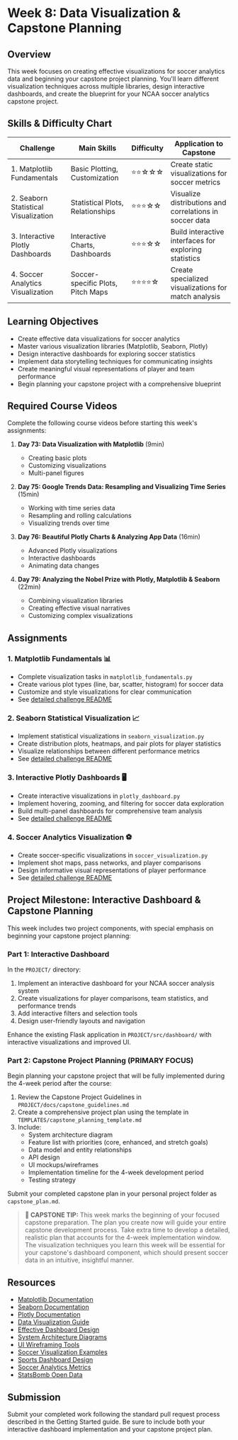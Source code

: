 # Week 8: Data Visualization & Capstone Planning

## Overview
This week focuses on creating effective visualizations for soccer analytics data and beginning your capstone project planning. You'll learn different visualization techniques across multiple libraries, design interactive dashboards, and create the blueprint for your NCAA soccer analytics capstone project.

## Skills & Difficulty Chart

| Challenge | Main Skills | Difficulty | Application to Capstone |
|-----------|-------------|------------|-------------------------|
| 1. Matplotlib Fundamentals | Basic Plotting, Customization | ⭐⭐☆☆☆ | Create static visualizations for soccer metrics |
| 2. Seaborn Statistical Visualization | Statistical Plots, Relationships | ⭐⭐⭐☆☆ | Visualize distributions and correlations in soccer data |
| 3. Interactive Plotly Dashboards | Interactive Charts, Dashboards | ⭐⭐⭐☆☆ | Build interactive interfaces for exploring statistics |
| 4. Soccer Analytics Visualization | Soccer-specific Plots, Pitch Maps | ⭐⭐⭐⭐☆ | Create specialized visualizations for match analysis |

## Learning Objectives
- Create effective data visualizations for soccer analytics
- Master various visualization libraries (Matplotlib, Seaborn, Plotly)
- Design interactive dashboards for exploring soccer statistics
- Implement data storytelling techniques for communicating insights
- Create meaningful visual representations of player and team performance
- Begin planning your capstone project with a comprehensive blueprint

## Required Course Videos
Complete the following course videos before starting this week's assignments:

1. **Day 73: Data Visualization with Matplotlib** (9min)
   - Creating basic plots
   - Customizing visualizations
   - Multi-panel figures

2. **Day 75: Google Trends Data: Resampling and Visualizing Time Series** (15min)
   - Working with time series data
   - Resampling and rolling calculations
   - Visualizing trends over time

3. **Day 76: Beautiful Plotly Charts & Analyzing App Data** (16min)
   - Advanced Plotly visualizations
   - Interactive dashboards
   - Animating data changes

4. **Day 79: Analyzing the Nobel Prize with Plotly, Matplotlib & Seaborn** (22min)
   - Combining visualization libraries
   - Creating effective visual narratives
   - Customizing complex visualizations

## Assignments

### 1. Matplotlib Fundamentals 📊
- Complete visualization tasks in `matplotlib_fundamentals.py`
- Create various plot types (line, bar, scatter, histogram) for soccer data
- Customize and style visualizations for clear communication
- See [detailed challenge README](challenges/matplotlib_fundamentals_README.md)

### 2. Seaborn Statistical Visualization 📈
- Implement statistical visualizations in `seaborn_visualization.py`
- Create distribution plots, heatmaps, and pair plots for player statistics
- Visualize relationships between different performance metrics
- See [detailed challenge README](challenges/seaborn_visualization_README.md)

### 3. Interactive Plotly Dashboards 🖥️
- Create interactive visualizations in `plotly_dashboard.py`
- Implement hovering, zooming, and filtering for soccer data exploration
- Build multi-panel dashboards for comprehensive team analysis
- See [detailed challenge README](challenges/plotly_dashboard_README.md)

### 4. Soccer Analytics Visualization ⚽
- Create soccer-specific visualizations in `soccer_visualization.py`
- Implement shot maps, pass networks, and player comparisons
- Design informative visual representations of player performance
- See [detailed challenge README](challenges/soccer_visualization_README.md)

## Project Milestone: Interactive Dashboard & Capstone Planning

This week includes two project components, with special emphasis on beginning your capstone project planning:

### Part 1: Interactive Dashboard
In the `PROJECT/` directory:
1. Implement an interactive dashboard for your NCAA soccer analysis system
2. Create visualizations for player comparisons, team statistics, and performance trends
3. Add interactive filters and selection tools
4. Design user-friendly layouts and navigation

Enhance the existing Flask application in `PROJECT/src/dashboard/` with interactive visualizations and improved UI.

### Part 2: Capstone Project Planning (PRIMARY FOCUS)
Begin planning your capstone project that will be fully implemented during the 4-week period after the course:

1. Review the Capstone Project Guidelines in `PROJECT/docs/capstone_guidelines.md`
2. Create a comprehensive project plan using the template in `TEMPLATES/capstone_planning_template.md`
3. Include:
   - System architecture diagram
   - Feature list with priorities (core, enhanced, and stretch goals)
   - Data model and entity relationships
   - API design
   - UI mockups/wireframes
   - Implementation timeline for the 4-week development period
   - Testing strategy

Submit your completed capstone plan in your personal project folder as `capstone_plan.md`.

> **🌟 CAPSTONE TIP:** This week marks the beginning of your focused capstone preparation. The plan you create now will guide your entire capstone development process. Take extra time to develop a detailed, realistic plan that accounts for the 4-week implementation window. The visualization techniques you learn this week will be essential for your capstone's dashboard component, which should present soccer data in an intuitive, insightful manner.

## Resources
- [Matplotlib Documentation](https://matplotlib.org/stable/contents.html)
- [Seaborn Documentation](https://seaborn.pydata.org/)
- [Plotly Documentation](https://plotly.com/python/)
- [Data Visualization Guide](https://datavizcatalogue.com/)
- [Effective Dashboard Design](https://www.tableau.com/learn/articles/dashboard-design-principles)
- [System Architecture Diagrams](https://www.lucidchart.com/pages/templates/software-design)
- [UI Wireframing Tools](https://www.figma.com/)
- [Soccer Visualization Examples](https://www.fcpython.com/blog/introduction-to-visualising-data-football-in-python)
- [Sports Dashboard Design](https://www.datapine.com/blog/sports-analytics-dashboards-examples/)
- [Soccer Analytics Metrics](https://statsbomb.com/articles/soccer/the-theory-of-soccer-analytics/)
- [StatsBomb Open Data](https://github.com/statsbomb/open-data)

## Submission
Submit your completed work following the standard pull request process described in the Getting Started guide. Be sure to include both your interactive dashboard implementation and your capstone project plan.